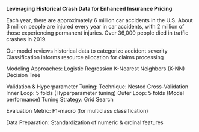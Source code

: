 **Leveraging Historical Crash Data for Enhanced Insurance  Pricing**

Each year, there are approximately 6 million car accidents in the U.S.
About 3 million people are injured every year in car accidents, with 2 million of those experiencing permanent injuries. 
Over 36,000 people died in traffic crashes in 2019.

Our model reviews historical data to categorize accident severity
Classification informs resource allocation for claims processing

Modeling Approaches:
Logistic Regression
K-Nearest Neighbors (K-NN)
Decision Tree

Validation & Hyperparameter Tuning:
Technique: Nested Cross-Validation
Inner Loop: 5 folds (Hyperparameter tuning)
Outer Loop: 5 folds (Model performance)
Tuning Strategy: Grid Search

Evaluation Metric:
F1-macro (for multiclass classification)

Data Preparation:
Standardization of numeric & ordinal features
